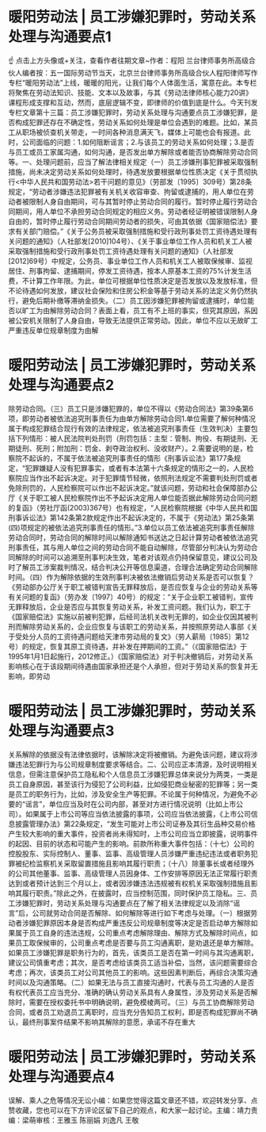 # 暖阳劳动法 | 员工涉嫌犯罪时，劳动关系处理与沟通要点1

☝ 点击上方头像或+关注，查看作者往期文章~作者：程阳 兰台律师事务所高级合伙人编者按：五一国际劳动节当天，北京兰台律师事务所高级合伙人程阳律师写作专栏“暖阳劳动法”上线，暖暖的阳光，让我们每个人体面生活，寓意在此。本专栏将聚焦在劳动法知识、技能、文本以及故事，与其《劳动法律师核心能力20讲》课程形成支撑和互动，然而，底层逻辑不变，即律师的价值到底是什么。今天刊发专栏文章第十三篇：员工涉嫌犯罪时，劳动关系处理与沟通要点员工涉嫌犯罪，是否构成犯罪还存在不确定性，劳动关系如何处理是单位会遇到的难题。比如，某员工从职场被侦查机关带走，一时间各种消息满天飞，媒体上可能也会有报道。此时，公司面临的问题：1.如何阻断谣言；2.与该员工的劳动关系如何处理；3.是否与员工或员工家属沟通，如何沟通，是否发出单方解除或者能否协商解除劳动合同等。一、处理问题前，应当了解法律相关规定（一）员工涉嫌刑事犯罪被采取强制措施，尚未决定劳动关系如何处理时，待遇发放要根据单位性质决定《关于贯彻执行<中华人民共和国劳动法>若干问题的意见》（劳部发〔1995〕309号）第28条规定，“劳动者涉嫌违法犯罪被有关机关收容审查、拘留或逮捕的，用人单位在劳动者被限制人身自由期间，可与其暂时停止劳动合同的履行。暂时停止履行劳动合同期间，用人单位不承担劳动合同规定的相应义务。劳动者经证明被错误限制人身自由的，暂时停止履行劳动合同期间劳动者的损失，可由其依据《国家赔偿法》要求有关部门赔偿。”《关于公务员被采取强制措施和受行政刑事处罚工资待遇处理有关问题的通知》（人社部发[2010]104号）、《关于事业单位工作人员和机关工人被采取强制措施和受行政刑事处罚工资待遇处理有关问题的通知》（人社部发[2012]69号）中规定，公务员、事业单位工作人员和机关工人被取保候审、监视居住、刑事拘留、逮捕期间，停发工资待遇，按本人原基本工资的75%计发生活费，不计算工作年限。为此，单位可根据单位性质决定是否发放以及发放标准，但不论待遇如何发放，建议社会保险和住房公积金等基于劳动关系的法定义务仍然执行，避免后期补缴等滞纳金损失。（二）员工因涉嫌犯罪被拘留或逮捕时，单位能否以旷工为由解除劳动合同？表面上看，员工有不上班的事实，但究其原因，系因被公安机关限制了人身自由，导致无法提供正常劳动。因此，单位不应以无故旷工严重违反单位规章制度为由解

# 暖阳劳动法 | 员工涉嫌犯罪时，劳动关系处理与沟通要点2

除劳动合同。（三）员工只是涉嫌犯罪的，单位不得以《劳动合同法》第39条第6项，即劳动者被依法追究刑事责任为由单方解除劳动合同1.单位需要了解何种情况属于构成犯罪结合现行有效的法律规定，依法被追究刑事责任（生效判决）主要包括下列情形：被人民法院判处刑罚（刑罚包括：主型：管制、拘役、有期徒刑、无期徒刑、死刑；附加刑：罚金、剥夺政治权利、没收财产）。2.需要说明的是，检察院不起诉的，不属于依法被追究刑事责任的情形《刑事诉讼法》第177条规定，“犯罪嫌疑人没有犯罪事实，或者有本法第十六条规定的情形之一的，人民检察院应当作出不起诉决定。对于犯罪情节轻微，依照刑法规定不需要判处刑罚或者免除刑罚的，人民检察院可以作出不起诉决定。”就该问题，劳动和社会保障部办公厅《关于职工被人民检察院作出不予起诉决定用人单位能否据此解除劳动合同问题的复函》（劳社厅函(2003)367号）也有规定，“人民检察院根据《中华人民共和国刑事诉讼法》第142条第2款规定作出不起诉决定的，不属于《劳动法》第25条第(四)项规定的被依法追究刑事责任的情形。”3.单位以员工依法被追究刑事责任解除劳动合同时，劳动合同的解除时间以解除通知书送达之日起计算劳动者被依法追究刑事责任，其与用人单位之间的劳动合同不能自动解除，尽管部分判决认为劳动合同解除的时间可以追溯至刑事判决生效，笔者对该观点仍持保留意见，建议公司及时了解员工涉案裁判情况，结合判决公开等信息渠道，合理合法确定劳动合同解除时间。（四）作为解除依据的生效刑事判决被依法撤销后劳动关系是否可以恢复？《劳动部办公厅关于职工被错判宣告无罪释放后，是否应恢复与企业的劳动关系等有关问题的复函》（劳办发〔1997〕40号）的规定：“关于企业职工被错判，宣传无罪释放后，企业是否应与其恢复劳动关系，补发工资问题。我们认为，职工于《国家赔偿法》实施以前被判犯罪，后经司法机关改判无罪的，如企业仅因其被判刑而解除劳动关系的，企业应恢复与该职工的劳动关系，并按照原劳动人事部《关于受处分人员的工资待遇问题给天津市劳动局的复文》（劳人薪局〔1985〕第12号）的规定，恢复其原工资待遇，并补发在押期间的工资。”（《国家赔偿法》于1995年1月1日起施行，2012修正。）《国家赔偿法》对于判决撤销后，对劳动关系影响核心在于该段期间待遇由国家承担还是个人承担，但对于劳动关系的恢复并无影响，即劳动

# 暖阳劳动法 | 员工涉嫌犯罪时，劳动关系处理与沟通要点3

关系解除的依据没有法律依据时，该解除决定将被撤销。为避免该问题，建议将涉嫌违法犯罪行为与公司规章制度要求等结合。二、公司应正本清源，及时说明相关信息，但需注意保护员工隐私和个人信息员工涉嫌犯罪总体来说分为两类，一类是员工自身原因，甚至该行为侵犯了公司利益，比如侵犯商业秘密的犯罪等；另一类是员工的职务行为，比如，涉及安全生产等犯罪。不论属于何种情况，为避免不必要的“谣言”，单位应当及时在公司内部，甚至对方进行情况说明（比如上市公司）。如果属于上市公司等应当依法披露的事项，公司应当依法披露，《上市公司信息披露管理办法》第22条规定，“发生可能对上市公司证券及其衍生品种交易价格产生较大影响的重大事件，投资者尚未得知时，上市公司应当立即披露，说明事件的起因、目前的状态和可能产生的影响。前款所称重大事件包括：（十七）公司的控股股东、实际控制人、董事、监事、高级管理人员涉嫌严重违纪违法或者职务犯罪被纪检监察机关采取留置措施且影响其履行职责；（十八）除董事长或者经理外的公司其他董事、监事、高级管理人员因身体、工作安排等原因无法正常履行职责达到或者预计达到三个月以上，或者因涉嫌违法违规被有权机关采取强制措施且影响其履行职责。”除此之外，在披露时，应当控制范围，同时保护员工隐私。三、员工涉嫌犯罪时，劳动关系处理与沟通要点在了解了相关法律规定以及消除“谣言”后，公司就劳动合同是否解除、如何解除等进行如下考虑与处理。（一）根据劳动者涉嫌犯罪原因本身是否构成严重违反公司规章制度等决定是否启动单方解除如果属于员工自身的违法违规，公司重点考虑解除理由、解除方式及解除时间点，如果员工取保候审的，公司重点考虑是否要与员工沟通离职，是劝退还是单方解除。如果员工涉嫌犯罪是职务行为的，首先，该类员工是否在第一时间与其沟通离职，建议公司慎重考虑；其次，是否考虑给该类员工适当补偿，当然，该问题需要综合考虑；再次，该类员工对公司其他员工的影响。这些因素判断后，再综合决策沟通时间以及沟通策略。（二）如果无法与员工直接沟通时，代表与员工沟通的人是否有权代表员工应当充分、准确的确认劳动关系具有人身属性，涉及劳动关系是否解除时，需要在授权委托书中明确说明，避免模棱两可。（三）与员工协商解除劳动合同，或者员工劝退员工离职时，应当充分告知员工权利，即是否构成犯罪尚不确认，最终刑事案件结果不影响其解除的意愿，承诺不存在重大

# 暖阳劳动法 | 员工涉嫌犯罪时，劳动关系处理与沟通要点4

误解、乘人之危等情况无讼小编：如果您觉得这篇文章还不错，欢迎转发分享、点赞收藏，您也可以在下方评论区留下自己的观点，和大家一起讨论。主编：靖力责编：梁萌审核：王雅玉 陈丽娟 刘逸凡 王敬


